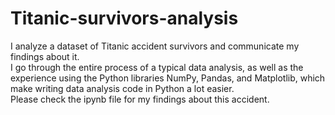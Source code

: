 # Titanic-survivors-analysis
I analyze a dataset of Titanic accident survivors and communicate my findings about it. <br>
I go through the entire process of a typical data analysis, as well as the experience using the Python libraries NumPy, Pandas, and Matplotlib, which make writing data analysis code in Python a lot easier.<br>
Please check the ipynb file for my findings about this accident.
